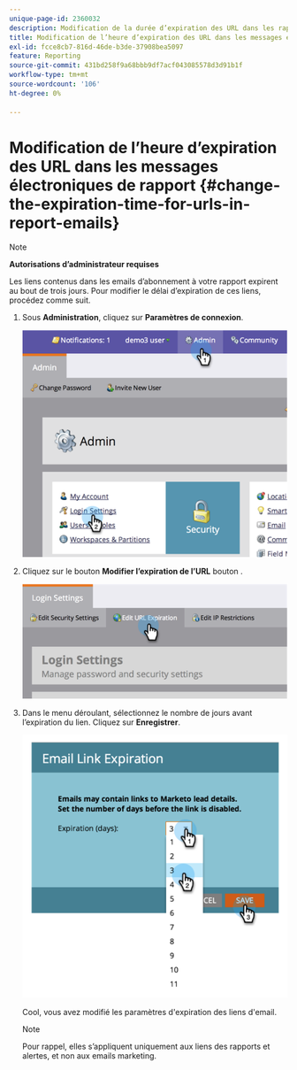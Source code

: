 ```yaml
---
unique-page-id: 2360032
description: Modification de la durée d’expiration des URL dans les rapports - Documents Marketo - Documentation du produit
title: Modification de l’heure d’expiration des URL dans les messages électroniques de rapport
exl-id: fcce8cb7-816d-46de-b3de-37908bea5097
feature: Reporting
source-git-commit: 431bd258f9a68bbb9df7acf043085578d3d91b1f
workflow-type: tm+mt
source-wordcount: '106'
ht-degree: 0%

---
```


# Modification de l’heure d’expiration des URL dans les messages électroniques de rapport {#change-the-expiration-time-for-urls-in-report-emails}

>[!NOTE]
>
>**Autorisations d’administrateur requises**

Les liens contenus dans les emails d’abonnement à votre rapport expirent au bout de trois jours. Pour modifier le délai d’expiration de ces liens, procédez comme suit.

1. Sous **Administration**, cliquez sur **Paramètres de connexion**.

   ![](assets/image2014-9-16-14-3a44-3a57.png)

1. Cliquez sur le bouton **Modifier l’expiration de l’URL** bouton .

   ![](assets/image2014-9-16-14-3a45-3a1.png)

1. Dans le menu déroulant, sélectionnez le nombre de jours avant l’expiration du lien. Cliquez sur **Enregistrer**.

   ![](assets/image2014-9-16-14-3a45-3a5.png)

   Cool, vous avez modifié les paramètres d&#39;expiration des liens d&#39;email.

   >[!NOTE]
   >
   >Pour rappel, elles s’appliquent uniquement aux liens des rapports et alertes, et non aux emails marketing.
